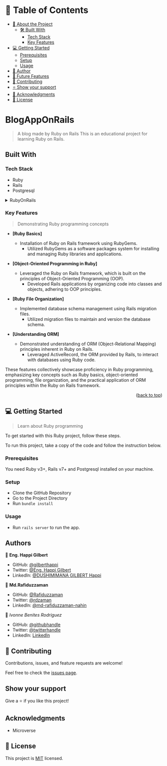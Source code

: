 <a name="readme-top"></a>

# 📗 Table of Contents

- [📖 About the Project](#about-project)
  - [🛠 Built With](#built-with)
    - [Tech Stack](#tech-stack)
    - [Key Features](#key-features)
- [💻 Getting Started](#getting-started)
  - [Prerequisites](#prerequisites)
  - [Setup](#setup)
  - [Usage](#usage)
- [👥 Author](#author)
- [🔭 Future Features](#future-features)
- [🤝 Contributing](#contributing)
- [⭐️ Show your support](#support)
- [🙏 Acknowledgments](#acknowledgments)
- [📝 License](#license)

<!-- PROJECT DESCRIPTION -->
# BlogAppOnRails <a name="about-project"></a>

> A blog made by Ruby on Rails
This is an educational project for learning Ruby on Rails.

## Built With <a name="built-with"></a>

### Tech Stack <a name="tech-stack"></a>
- Ruby
- Rails
- Postgresql


<details>
<summary>RubyOnRails</summary>
  <ul>
    <li>Ruby Programming Language</li>
  </ul>
</details>

<!-- Features -->

### Key Features <a name="key-features"></a>

> Demonstrating Ruby programming concepts

- **[Ruby Basics]**
  - Installation of Ruby on Rails framework using RubyGems.
    - Utilized RubyGems as a software packages system for installing and managing Ruby libraries and applications.

- **[Object-Oriented Programming in Ruby]**
  - Leveraged the Ruby on Rails framework, which is built on the principles of Object-Oriented Programming (OOP).
    - Developed Rails applications by organizing code into classes and objects, adhering to OOP principles.

- **[Ruby File Organization]**
  - Implemented database schema management using Rails migration files.
    - Utilized migration files to maintain and version the database schema.
  
- **[Understanding ORM]**
  - Demonstrated understanding of ORM (Object-Relational Mapping) principles inherent in Ruby on Rails.
    - Leveraged ActiveRecord, the ORM provided by Rails, to interact with databases using Ruby code.

These features collectively showcase proficiency in Ruby programming, emphasizing key concepts such as Ruby basics, object-oriented programming, file organization, and the practical application of ORM principles within the Ruby on Rails framework.

<p

<p align="right">(<a href="#readme-top">back to top</a>)</p>

<!-- GETTING STARTED -->

## 💻 Getting Started <a name="getting-started"></a>

> Learn about Ruby programming

To get started with this Ruby project, follow these steps.


To run this project, take a copy of the code and follow the instruction below.

### Prerequisites

You need Ruby v3+, Rails v7+ and Postgresql installed on your machine.

### Setup

- Clone the GitHub Repository
- Go to the Project Directory
- Run `bundle install`

### Usage

- Run `rails server` to run the app.

## Authors


👤 **Eng. Happi Gilbert**

- GitHub: [@gilberthappi](https://github.com/gilberthappi)
- Twitter: [@Eng. Happi Gilbert](https://twitter.com/DushimimanaGil3)
- LinkedIn: [@DUSHIMIMANA GILBERT Happi](https://www.linkedin.com/in/dushimimana-gilbert-happi-997b2a262/)

👤 **Md.Rafiduzzaman**
- GitHub: [@Rafiduzzaman](https://github.com/Rafiduzzaman)
- Twitter: [@rdzaman](https://twitter.com/rdzaman187468)
- LinkedIn: [@md-rafiduzzaman-nahin](https://www.linkedin.com/in/md-rafiduzzaman-nahin-7431ab1b4/)

👤 *Ivonne Benites Rodriguez* <br/>

- GitHub: [@githubhandle](https://github.com/IvonneBenitesRodriguez)
- Twitter: [@twitterhandle](https://twitter.com/IvonneBenitesR)
- LinkedIn: [LinkedIn](https://www.linkedin.com/in/ivonnebenites/)

## 🤝 Contributing

Contributions, issues, and feature requests are welcome!

Feel free to check the [issues page](../../issues/).

## Show your support

Give a ⭐️ if you like this project!

## Acknowledgments

- Microverse

## 📝 License

This project is [MIT](./MIT.md) licensed.
